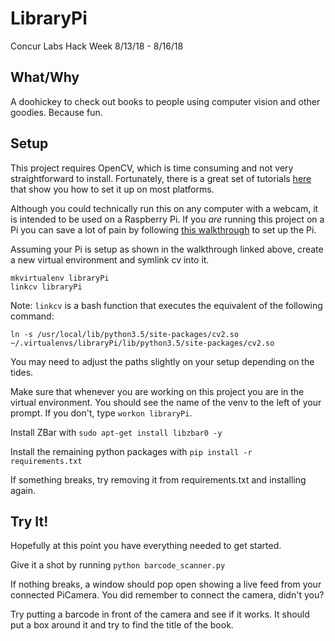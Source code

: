# LibraryPi
Concur Labs Hack Week 8/13/18 - 8/16/18

## What/Why
A doohickey to check out books to people using computer vision and other goodies. Because fun.

## Setup
This project requires OpenCV, which is time consuming and not very straightforward to install. Fortunately, there is a great set of tutorials [here](https://www.pyimagesearch.com/opencv-tutorials-resources-guides/) that show you how to set it up on most platforms. 

Although you could technically run this on any computer with a webcam, it is intended to be used on a Raspberry Pi. If you _are_ running this project on a Pi you can save a lot of pain by following [this walkthrough](https://gist.github.com/RobertMcReed/9173e419322b604cf2490058b3b86e15) to set up the Pi.

Assuming your Pi is setup as shown in the walkthrough linked above, create a new virtual environment and symlink cv into it.

```
mkvirtualenv libraryPi
linkcv libraryPi
```

Note: `linkcv` is a bash function that executes the equivalent of the following command:

```
ln -s /usr/local/lib/python3.5/site-packages/cv2.so ~/.virtualenvs/libraryPi/lib/python3.5/site-packages/cv2.so
```

You may need to adjust the paths slightly on your setup depending on the tides.

Make sure that whenever you are working on this project you are in the virtual environment. You should see the name of the venv to the left of your prompt. If you don't, type `workon libraryPi`.

Install ZBar with `sudo apt-get install libzbar0 -y`

Install the remaining python packages with `pip install -r requirements.txt`

If something breaks, try removing it from requirements.txt and installing again.

## Try It!

Hopefully at this point you have everything needed to get started.

Give it a shot by running `python barcode_scanner.py`

If nothing breaks, a window should pop open showing a live feed from your connected PiCamera. You did remember to connect the camera, didn't you?

Try putting a barcode in front of the camera and see if it works. It should put a box around it and try to find the title of the book.
